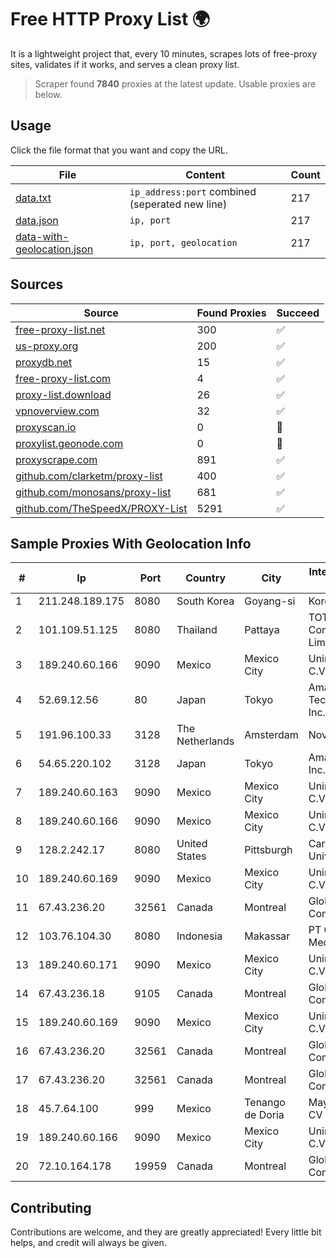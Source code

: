 
# Free HTTP Proxy List 🌍

It is a lightweight project that, every 10 minutes, scrapes lots of free-proxy sites, validates if it works, and serves a clean proxy list.


> Scraper found **7840** proxies at the latest update. Usable proxies are below.

## Usage

Click the file format that you want and copy the URL.


|File|Content|Count|
|----|-------|-----|
|[data.txt](https://raw.githubusercontent.com/themiralay/Proxy-List-World/master/data.txt)|`ip_address:port` combined (seperated new line)|217|
|[data.json](https://raw.githubusercontent.com/themiralay/Proxy-List-World/master/data.json)|`ip, port`|217|
|[data-with-geolocation.json](https://raw.githubusercontent.com/themiralay/Proxy-List-World/master/data-with-geolocation.json)|`ip, port, geolocation`|217|

## Sources

|Source|Found Proxies|Succeed|
|------|-------------|-------|
|[free-proxy-list.net](https://free-proxy-list.net)|300|✅|
|[us-proxy.org](https://www.us-proxy.org)|200|✅|
|[proxydb.net](http://proxydb.net)|15|✅|
|[free-proxy-list.com](https://free-proxy-list.com/?page=&port=&type%5B%5D=http&type%5B%5D=https&up_time=0&search=Search)|4|✅|
|[proxy-list.download](https://www.proxy-list.download/HTTP)|26|✅|
|[vpnoverview.com](https://vpnoverview.com/privacy/anonymous-browsing/free-proxy-servers)|32|✅|
|[proxyscan.io](https://www.proxyscan.io)|0|🚫|
|[proxylist.geonode.com](https://proxylist.geonode.com/api/proxy-list?limit=300&page=1&sort_by=lastChecked&sort_type=desc&protocols=http,https)|0|🚫|
|[proxyscrape.com](https://api.proxyscrape.com/v2/?request=displayproxies&protocol=http&timeout=10000&country=all&ssl=all&anonymity=all)|891|✅|
|[github.com/clarketm/proxy-list](https://raw.githubusercontent.com/clarketm/proxy-list/master/proxy-list-raw.txt)|400|✅|
|[github.com/monosans/proxy-list](https://raw.githubusercontent.com/monosans/proxy-list/main/proxies/http.txt)|681|✅|
|[github.com/TheSpeedX/PROXY-List](https://raw.githubusercontent.com/TheSpeedX/PROXY-List/master/http.txt)|5291|✅|


## Sample Proxies With Geolocation Info

|#|Ip|Port|Country|City|Internet Service Provider|
|-|--|----|-------|----|-------------------------|
|1|211.248.189.175|8080|South Korea|Goyang-si|Korea Telecom|
|2|101.109.51.125|8080|Thailand|Pattaya|TOT Public Company Limited|
|3|189.240.60.166|9090|Mexico|Mexico City|Uninet S.A. de C.V.|
|4|52.69.12.56|80|Japan|Tokyo|Amazon Technologies Inc.|
|5|191.96.100.33|3128|The Netherlands|Amsterdam|NovoServe B.V.|
|6|54.65.220.102|3128|Japan|Tokyo|Amazon.com, Inc.|
|7|189.240.60.163|9090|Mexico|Mexico City|Uninet S.A. de C.V.|
|8|189.240.60.166|9090|Mexico|Mexico City|Uninet S.A. de C.V.|
|9|128.2.242.17|8080|United States|Pittsburgh|Carnegie Mellon University|
|10|189.240.60.169|9090|Mexico|Mexico City|Uninet S.A. de C.V.|
|11|67.43.236.20|32561|Canada|Montreal|GloboTech Communications|
|12|103.76.104.30|8080|Indonesia|Makassar|PT Citra Prima Media|
|13|189.240.60.171|9090|Mexico|Mexico City|Uninet S.A. de C.V.|
|14|67.43.236.18|9105|Canada|Montreal|GloboTech Communications|
|15|189.240.60.169|9090|Mexico|Mexico City|Uninet S.A. de C.V.|
|16|67.43.236.20|32561|Canada|Montreal|GloboTech Communications|
|17|67.43.236.20|32561|Canada|Montreal|GloboTech Communications|
|18|45.7.64.100|999|Mexico|Tenango de Doria|Maysnet SA De CV|
|19|189.240.60.166|9090|Mexico|Mexico City|Uninet S.A. de C.V.|
|20|72.10.164.178|19959|Canada|Montreal|GloboTech Communications|



## Contributing

Contributions are welcome, and they are greatly appreciated! Every
little bit helps, and credit will always be given.

